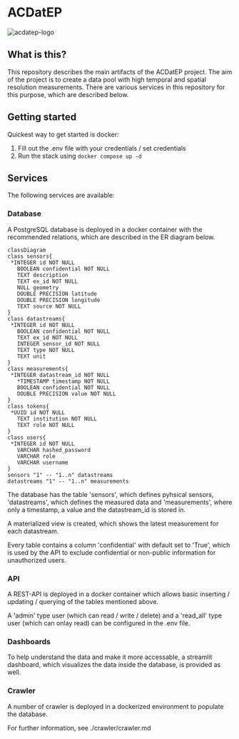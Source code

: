 # ACDatEP

![acdatep-logo](https://git.fh-aachen.de/nowum-energy/projects/ac-datep/-/raw/main/ACDatEP.svg)


## What is this?

This repository describes the main artifacts of the ACDatEP project. The aim of the project is to create a data pool with high temporal and spatial resolution measurements. There are various services in this repository for this purpose, which are described below.

## Getting started
Quickest way to get started is docker:
1. Fill out the .env file with your credentials / set credentials
2. Run the stack using `docker compose up -d`

## Services
The following services are available:

### Database
A PostgreSQL database is deployed in a docker container with the recommended relations, which are described in the ER diagram below.
 
```mermaid
classDiagram
class sensors{
 *INTEGER id NOT NULL
   BOOLEAN confidential NOT NULL
   TEXT description
   TEXT ex_id NOT NULL
   NULL geometry
   DOUBLE PRECISION latitude
   DOUBLE PRECISION longitude
   TEXT source NOT NULL
}
class datastreams{
 *INTEGER id NOT NULL
   BOOLEAN confidential NOT NULL
   TEXT ex_id NOT NULL
   INTEGER sensor_id NOT NULL
   TEXT type NOT NULL
   TEXT unit
}
class measurements{
 *INTEGER datastream_id NOT NULL
   *TIMESTAMP timestamp NOT NULL
   BOOLEAN confidential NOT NULL
   DOUBLE PRECISION value NOT NULL
}
class tokens{
 *UUID id NOT NULL
   TEXT institution NOT NULL
   TEXT role NOT NULL
}
class users{
 *INTEGER id NOT NULL
   VARCHAR hashed_password
   VARCHAR role
   VARCHAR username
}
sensors "1" -- "1..n" datastreams
datastreams "1" -- "1..n" measurements
```

The database has the table 'sensors', which defines pyhsical sensors, 'datastreams', which defines the measured data and 'measurements', where only a timestamp, a value and the datastream_id is stored in.

A materialized view is created, which shows the latest measurement for each datastream.

Every table contains a column 'confidential' with default set to 'True', which is used by the API to exclude confidential or non-public information for unauthorized users.

### API
A REST-API is deployed in a docker container which allows basic inserting / updating / querying of the tables mentioned above.

A 'admin' type user (which can read / write / delete) and a 'read_all' type user (which can onlay read) can be configured in the .env file.

### Dashboards
To help understand the data and make it more accessable, a streamlit dashboard, which visualizes the data inside the database, is provided as well.

### Crawler
A number of crawler is deployed in a dockerized environment to populate the database.

For further information, see ./crawler/crawler.md
